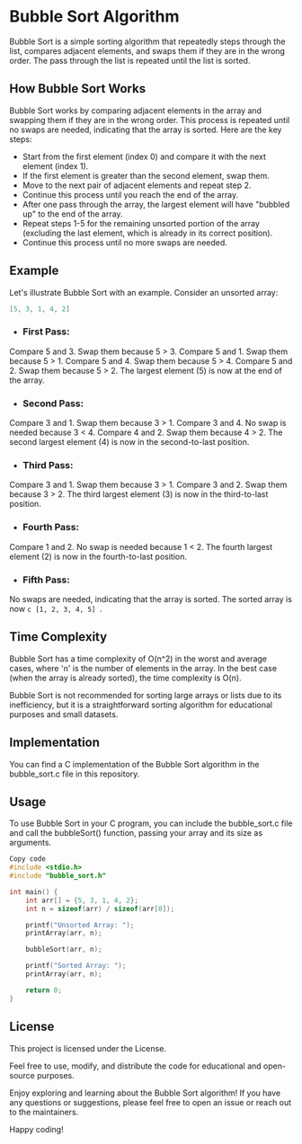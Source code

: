# Bubble Sort Algorithm

Bubble Sort is a simple sorting algorithm that repeatedly steps through the list, compares adjacent elements, and swaps them if they are in the wrong order. The pass through the list is repeated until the list is sorted.

## How Bubble Sort Works

Bubble Sort works by comparing adjacent elements in the array and swapping them if they are in the wrong order. This process is repeated until no swaps are needed, indicating that the array is sorted. Here are the key steps:

- Start from the first element (index 0) and compare it with the next element (index 1).
- If the first element is greater than the second element, swap them.
- Move to the next pair of adjacent elements and repeat step 2.
- Continue this process until you reach the end of the array.
- After one pass through the array, the largest element will have "bubbled up" to the end of the array.
- Repeat steps 1-5 for the remaining unsorted portion of the array (excluding the last element, which is already in its correct position).
- Continue this process until no more swaps are needed.

## Example

Let's illustrate Bubble Sort with an example. Consider an unsorted array:

```c
[5, 3, 1, 4, 2]
```
- ### First Pass:

Compare 5 and 3. Swap them because 5 > 3.
Compare 5 and 1. Swap them because 5 > 1.
Compare 5 and 4. Swap them because 5 > 4.
Compare 5 and 2. Swap them because 5 > 2.
The largest element (5) is now at the end of the array.

- ### Second Pass:

Compare 3 and 1. Swap them because 3 > 1.
Compare 3 and 4. No swap is needed because 3 < 4.
Compare 4 and 2. Swap them because 4 > 2.
The second largest element (4) is now in the second-to-last position.

- ### Third Pass:

Compare 3 and 1. Swap them because 3 > 1.
Compare 3 and 2. Swap them because 3 > 2.
The third largest element (3) is now in the third-to-last position.

- ### Fourth Pass:

Compare 1 and 2. No swap is needed because 1 < 2.
The fourth largest element (2) is now in the fourth-to-last position.

- ### Fifth Pass:

No swaps are needed, indicating that the array is sorted.
The sorted array is now ```c [1, 2, 3, 4, 5] ```.

## Time Complexity
Bubble Sort has a time complexity of O(n^2) in the worst and average cases, where 'n' is the number of elements in the array. In the best case (when the array is already sorted), the time complexity is O(n).

Bubble Sort is not recommended for sorting large arrays or lists due to its inefficiency, but it is a straightforward sorting algorithm for educational purposes and small datasets.

## Implementation
You can find a C implementation of the Bubble Sort algorithm in the bubble_sort.c file in this repository.

## Usage
To use Bubble Sort in your C program, you can include the bubble_sort.c file and call the bubbleSort() function, passing your array and its size as arguments.

```c
Copy code
#include <stdio.h>
#include "bubble_sort.h"

int main() {
    int arr[] = {5, 3, 1, 4, 2};
    int n = sizeof(arr) / sizeof(arr[0]);

    printf("Unsorted Array: ");
    printArray(arr, n);

    bubbleSort(arr, n);

    printf("Sorted Array: ");
    printArray(arr, n);

    return 0;
}
```
## License
This project is licensed under the License.

Feel free to use, modify, and distribute the code for educational and open-source purposes.

Enjoy exploring and learning about the Bubble Sort algorithm! If you have any questions or suggestions, please feel free to open an issue or reach out to the maintainers.

Happy coding!






